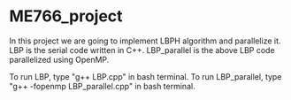 # ME766_project
In this project we are going to implement LBPH algorithm and parallelize it.
LBP is the serial code written in C++.
LBP_parallel is the above LBP code parallelized using OpenMP.

To run LBP, type "g++ LBP.cpp" in bash terminal.
To run LBP_parallel, type "g++ -fopenmp LBP_parallel.cpp" in bash terminal.

